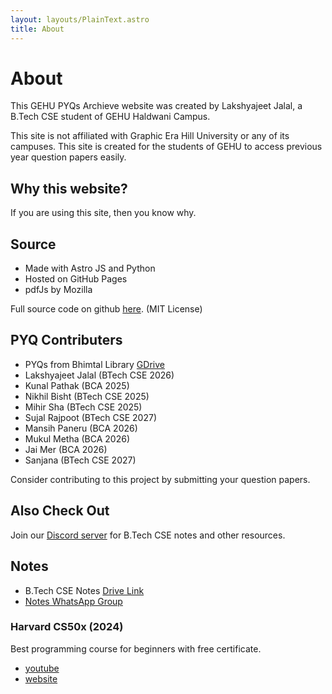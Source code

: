 ```yaml
---
layout: layouts/PlainText.astro
title: About
---
```


# About

This GEHU PYQs Archieve website was created by Lakshyajeet Jalal, a B.Tech CSE student of GEHU Haldwani Campus.

This site is not affiliated with Graphic Era Hill University or any of its campuses. This site is created for the students of GEHU to access previous year question papers easily.

## Why this website?

If you are using this site, then you know why.

## Source

-   Made with Astro JS and Python
-   Hosted on GitHub Pages
-   pdfJs by Mozilla

Full source code on github [here](https://github.com/gehuhaldwani/pyqs). (MIT License)

## PYQ Contributers

-   PYQs from Bhimtal Library [GDrive](https://drive.google.com/drive/folders/1pRpVF6vs7-EFgUBcVXgcxmHswz1MeM7a)
-   Lakshyajeet Jalal (BTech CSE 2026)
-   Kunal Pathak (BCA 2025)
-   Nikhil Bisht (BTech CSE 2025)
-   Mihir Sha (BTech CSE 2025)
-   Sujal Rajpoot (BTech CSE 2027)
-   Mansih Paneru (BCA 2026)
-   Mukul Metha (BCA 2026)
-   Jai Mer (BCA 2026)
-   Sanjana (BTech CSE 2027)

Consider contributing to this project by submitting your question papers.

## Also Check Out

Join our [Discord server](https://discord.gg/u5QVwjKWWf) for B.Tech CSE notes and other resources.

## Notes

-   B.Tech CSE Notes [Drive Link](https://bit.ly/btechcsenotes)
-   [Notes WhatsApp Group](https://whatsapp.com/channel/0029VaF8dCJAu3aFznmMXb2r)

### Harvard CS50x (2024)

Best programming course for beginners with free certificate.

-   [youtube](https://www.youtube.com/playlist?list=PLhQjrBD2T381WAHyx1pq-sBfykqMBI7V4)
-   [website](https://cs50.harvard.edu/x/2024/)
